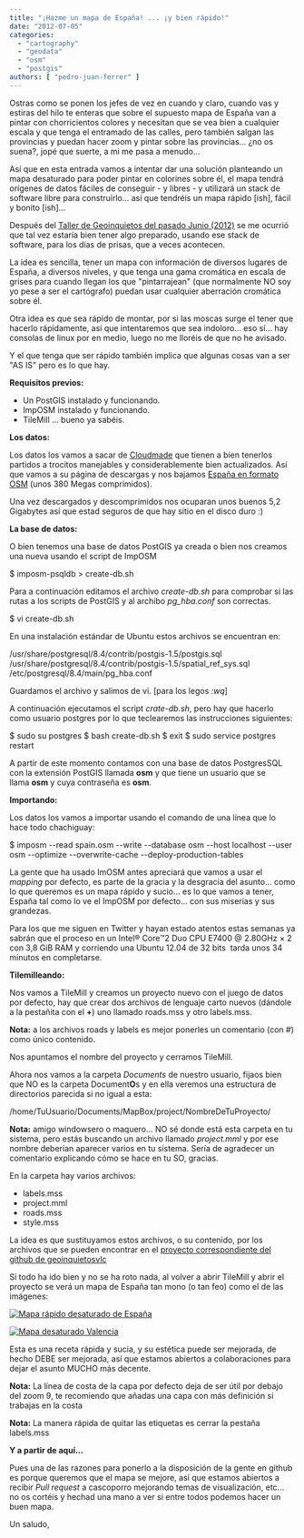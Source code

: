 ```yaml
---
title: "¡Hazme un mapa de España! ... ¡y bien rápido!"
date: "2012-07-05"
categories: 
  - "cartography"
  - "geodata"
  - "osm"
  - "postgis"
authors: [ "pedro-juan-ferrer" ]
---
```


Ostras como se ponen los jefes de vez en cuando y claro, cuando vas y estiras del hilo te enteras que sobre el supuesto mapa de España van a pintar con chorricientos colores y necesitan que se vea bien a cualquier escala y que tenga el entramado de las calles, pero también salgan las provincias y puedan hacer zoom y pintar sobre las provincias... ¿no os suena?, jopé que suerte, a mi me pasa a menudo...

Así que en esta entrada vamos a intentar dar una solución planteando un mapa desaturado para poder pintar en colorines sobre él, el mapa tendrá orígenes de datos fáciles de conseguir - y libres - y utilizará un stack de software libre para construirlo... así que tendréis un mapa rápido \[ish\], fácil y bonito \[ish\]...

Después del [Taller de Geoinquietos del pasado Junio (2012)](http://wiki.osgeo.org/wiki/Taller_1_Geoinquietos_Valencia) se me ocurrió que tal vez estaría bien tener algo preparado, usando ese stack de software, para los días de prisas, que a veces acontecen.

La idea es sencilla, tener un mapa con información de diversos lugares de España, a diversos niveles, y que tenga una gama cromática en escala de grises para cuando llegan los que "pintarrajean" (que normalmente NO soy yo pese a ser el cartógrafo) puedan usar cualquier aberración cromática sobre él.

Otra idea es que sea rápido de montar, por si las moscas surge el tener que hacerlo rápidamente, así que intentaremos que sea indoloro... eso sí... hay consolas de linux por en medio, luego no me lloréis de que no he avisado.

Y el que tenga que ser rápido también implica que algunas cosas van a ser "AS IS" pero es lo que hay.

**Requisitos previos:**

- Un PostGIS instalado y funcionando.
- ImpOSM instalado y funcionando.
- TileMill ... bueno ya sabéis.

**Los datos:**

Los datos los vamos a sacar de [Cloudmade](http://cloudmade.com/) que tienen a bien tenerlos partidos a trocitos manejables y considerablemente bien actualizados. Así que vamos a su página de descargas y nos bajamos [España en formato OSM](http://downloads.cloudmade.com/europe/southern_europe/spain) (unos 380 Megas comprimidos).

Una vez descargados y descomprimidos nos ocuparan unos buenos 5,2 Gigabytes así que estad seguros de que hay sitio en el disco duro :)

**La base de datos:**

O bien tenemos una base de datos PostGIS ya creada o bien nos creamos una nueva usando el script de ImpOSM

$ imposm-psqldb > create-db.sh

Para a continuación editamos el archivo _create-db.sh_ para comprobar si las rutas a los scripts de PostGIS y al archibo _pg\_hba.conf_ son correctas.

$ vi create-db.sh

En una instalación estándar de Ubuntu estos archivos se encuentran en:

/usr/share/postgresql/8.4/contrib/postgis-1.5/postgis.sql
/usr/share/postgresql/8.4/contrib/postgis-1.5/spatial\_ref\_sys.sql
/etc/postgresql/8.4/main/pg\_hba.conf

Guardamos el archivo y salimos de vi. \[para los legos _:wq_\]

A continuación ejecutamos el script _crate-db.sh_, pero hay que hacerlo como usuario postgres por lo que teclearemos las instrucciones siguientes:

$ sudo su postgres
$ bash create-db.sh
$ exit
$ sudo service postgres restart

A partir de este momento contamos con una base de datos PostgresSQL con la extensión PostGIS llamada **osm** y que tiene un usuario que se llama **osm** y cuya contraseña es **osm**.

**Importando:**

Los datos los vamos a importar usando el comando de una línea que lo hace todo chachiguay:

$ imposm --read spain.osm --write --database osm --host localhost --user osm --optimize --overwrite-cache --deploy-production-tables

La gente que ha usado ImOSM antes apreciará que vamos a usar el _mapping_ por defecto, es parte de la gracia y la desgracia del asunto... como lo que queremos es un mapa rápido y sucio... es lo que vamos a tener, España tal como lo ve el ImpOSM por defecto... con sus miserias y sus grandezas.

Para los que me siguen en Twitter y hayan estado atentos estas semanas ya sabrán que el proceso en un Intel® Core™2 Duo CPU E7400 @ 2.80GHz × 2 con 3,8 GiB RAM y corriendo una Ubuntu 12.04 de 32 bits  tarda unos 34 minutos en completarse.

**Tilemilleando:**

Nos vamos a TileMill y creamos un proyecto nuevo con el juego de datos por defecto, hay que crear dos archivos de lenguaje carto nuevos (dándole a la pestañita con el **+**) uno llamado roads.mss y otro labels.mss.

**Nota:** a los archivos roads y labels es mejor ponerles un comentario (con #) como único contenido.

Nos apuntamos el nombre del proyecto y cerramos TileMill.

Ahora nos vamos a la carpeta _Documents_ de nuestro usuario, fijaos bien que NO es la carpeta Document**O**s y en ella veremos una estructura de directorios parecida si no igual a esta:

/home/TuUsuario/Documents/MapBox/project/NombreDeTuProyecto/

**Nota:** amigo windowsero o maquero... NO sé donde está esta carpeta en tu sistema, pero estás buscando un archivo llamado _project.mml_ y por ese nombre deberían aparecer varios en tu sistema. Sería de agradecer un comentario explicando cómo se hace en tu SO, gracias.

En la carpeta hay varios archivos:

- labels.mss
- project.mml
- roads.mss
- style.mss

La idea es que sustituyamos estos archivos, o su contenido, por los archivos que se pueden encontrar en el [proyecto correspondiente del github de geoinquietosvlc](https://github.com/geoinquietosvlc/tilemill_base_espanya)

Si todo ha ido bien y no se ha roto nada, al volver a abrir TileMill y abrir el proyecto se verá un mapa de España tan mono (o tan feo) como el de las imágenes:

[![](/imgs/2012/06/tilemill_espanya_desaturado_00.png?w=300 "Mapa rápido desaturado de España")](/imgs/2012/06/tilemill_espanya_desaturado_00.png)

[![](/imgs/2012/06/tilemill_espanya_desaturado_01.png?w=300 "Mapa desaturado Valencia")](/imgs/2012/06/tilemill_espanya_desaturado_01.png)

Esta es una receta rápida y sucia, y su estética puede ser mejorada, de hecho DEBE ser mejorada, así que estamos abiertos a colaboraciones para dejar el asunto MUCHO más decente.

**Nota:** La línea de costa de la capa por defecto deja de ser útil por debajo del zoom 9, te recomiendo que añadas una capa con más definición si trabajas en la costa

**Nota:** La manera rápida de quitar las etiquetas es cerrar la pestaña labels.mss

**Y a partir de aquí...**

Pues una de las razones para ponerlo a la disposición de la gente en github es porque queremos que el mapa se mejore, así que estamos abiertos a recibir _Pull request_ a cascoporro mejorando temas de visualización, etc... no os cortéis y hechad una mano a ver si entre todos podemos hacer un buen mapa.

Un saludo,
